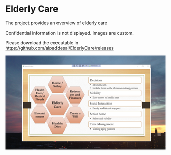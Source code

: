 # Elderly Care

The project provides an overview of elderly care

Confidential information is not displayed. Images are custom.

Please download the executable in https://github.com/alpaddesai/ElderlyCare/releases

![image](ElderlyCare.png)
